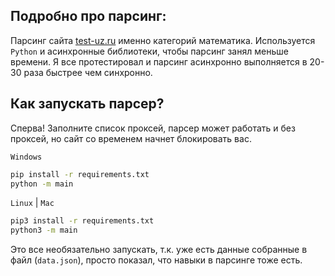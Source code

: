 ## Подробно про парсинг:

Парсинг сайта [test-uz.ru](https://www.test-uz.ru/sbornik.php?cat=maths) именно категорий математика.
Используется `Python` и асинхронные библиотеки, чтобы парсинг занял меньше времени.
Я все протестировал и парсинг асинхронно выполняется в 20-30 раза быстрее чем синхронно.

## Как запускать парсер?

Сперва! Заполните список проксей, парсер может работать и без проксей, но сайт со временем начнет блокировать вас.

`Windows`

```sh
pip install -r requirements.txt
python -m main
```

`Linux` | `Mac`

```sh
pip3 install -r requirements.txt
python3 -m main
```

Это все необязательно запускать, т.к. уже есть данные собранные в файл (`data.json`),
просто показал, что навыки в парсинге тоже есть.
